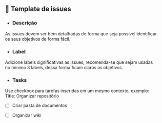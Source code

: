 ## 🔵 Template de issues

* ### Descrição
As issues devem ser bem detalhadas de forma que seja possível identificar os seus objetivos de forma fácil.

* ### Label
Adicione labels significativas as issues, recomenda-se que sejam usadas no mínimo 3 labels, dessa forma ficam claros os objetivos.

* ### Tasks
Use checkbox para tarefas inseridas em um mesmo contexto, exemplo:        
Title: Organizar repositório        
- [ ] Criar pasta de documentos
- [ ] Organizar wiki

